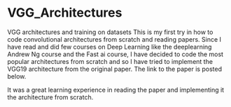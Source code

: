 # VGG_Architectures
VGG architectures and training on datasets
This is my first try in how to code convolutional architectures from scratch and reading papers. Since I have read and did few courses on 
Deep Learning like the deeplearning Andrew Ng course and the Fast ai course, I have decided to code the most popular architectures from scratch and so I have tried to implement the VGG19 architecture from the original paper. The link to the paper is posted below. 

It was a great learning experience in reading the paper and implementing it the architecture from scratch.
